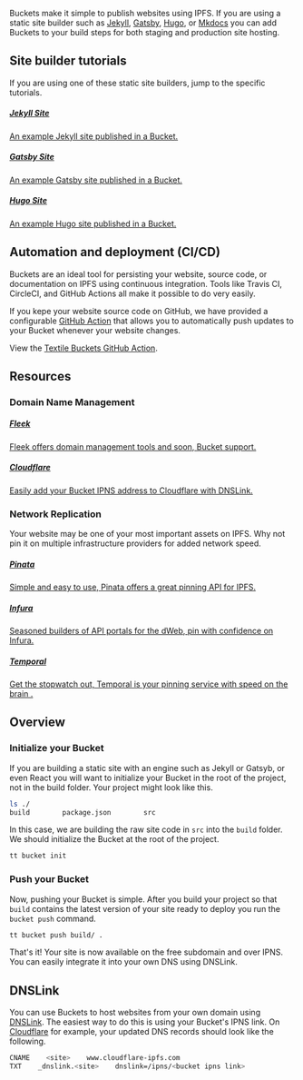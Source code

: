 Buckets make it simple to publish websites using IPFS. If you are using a static site builder such as [Jekyll](https://jekyllrb.com/), [Gatsby](https://www.gatsbyjs.org/), [Hugo](https://gohugo.io/), or [Mkdocs](https://www.mkdocs.org/) you can add Buckets to your build steps for both staging and production site hosting.

## Site builder tutorials

If you are using one of these static site builders, jump to the specific tutorials.

<div class="txtl-options">
  <a href="/tutorials/static-jekyll-site" class="box">
    <h5>Jekyll Site</h5>
    <p>An example Jekyll site published in a Bucket.</p>
  </a>
  <span class="box-space"> </span>
  <a href="/tutorials/static-gatsby-site" class="box">
    <h5>Gatsby Site</h5>
    <p>An example Gatsby site published in a Bucket.</p>
  </a>
  <span class="box-space"> </span>
  <a href="/tutorials/static-hugo-site" class="box">
    <h5>Hugo Site</h5>
    <p>An example Hugo site published in a Bucket.</p>
  </a>
</div>

## Automation and deployment (CI/CD)

Buckets are an ideal tool for persisting your website, source code, or documentation on IPFS using continuous integration. Tools like Travis CI, CircleCI, and GitHub Actions all make it possible to do very easily.

If you kepe your website source code on GitHub, we have provided a configurable [GitHub Action](https://github.com/marketplace/actions/textile-buckets) that allows you to automatically push updates to your Bucket whenever your website changes.

View the [Textile Buckets GitHub Action](https://github.com/marketplace/actions/textile-buckets).

## Resources

### Domain Name Management

<div class="txtl-options">
  <a href="https://fleek.co/" target="_blank" class="box">
    <h5>Fleek</h5>
    <p>Fleek offers domain management tools and soon, Bucket support.</p>
  </a>
  <span class="box-space"> </span>
  <a href="https://blog.cloudflare.com/distributed-web-gateway/" target="_blank" class="box">
    <h5>Cloudflare</h5>
    <p>Easily add your Bucket IPNS address to Cloudflare with DNSLink.</p>
  </a>
  <span class="box-space"> </span>
  <span class="box-fill">
  </span>
</div>

### Network Replication

Your website may be one of your most important assets on IPFS. Why not pin it on multiple infrastructure providers for added network speed.

<div class="txtl-options">
  <a href="https://pinata.cloud/" target="_blank" class="box">
    <h5>Pinata</h5>
    <p>Simple and easy to use, Pinata offers a great pinning API for IPFS.</p>
  </a>
  <span class="box-space"> </span>
  <a href="https://infura.io/" target="_blank" class="box">
    <h5>Infura</h5>
    <p>Seasoned builders of API portals for the dWeb, pin with confidence on Infura.</p>
  </a>
  <span class="box-space"> </span>
  <a href="https://temporal.cloud/" target="_blank" class="box">
    <h5>Temporal</h5>
    <p>Get the stopwatch out, Temporal is your pinning service with speed on the brain  .</p>
  </a>
</div>

## Overview

### Initialize your Bucket

If you are building a static site with an engine such as Jekyll or Gatsyb, or even React you will want to initialize your Bucket in the root of the project, not in the build folder. Your project might look like this.

```bash
ls ./
build        package.json        src
```

In this case, we are building the raw site code in `src` into the `build` folder. We should initialize the Bucket at the root of the project.

```bash
tt bucket init
```

### Push your Bucket

Now, pushing your Bucket is simple. After you build your project so that `build` contains the latest version of your site ready to deploy you run the `bucket push` command.

```bash
tt bucket push build/ .
```

That's it! Your site is now available on the free subdomain and over IPNS. You can easily integrate it into your own DNS using DNSLink.

## DNSLink

You can use Buckets to host websites from your own domain using [DNSLink](https://docs.ipfs.io/guides/concepts/dnslink/). The easiest way to do this is using your Bucket's IPNS link. On [Cloudflare](https://cloudflare.com) for example, your updated DNS records should look like the following.

```bash
CNAME    <site>    www.cloudflare-ipfs.com
TXT    _dnslink.<site>    dnslink=/ipns/<bucket ipns link>
```

<br>
